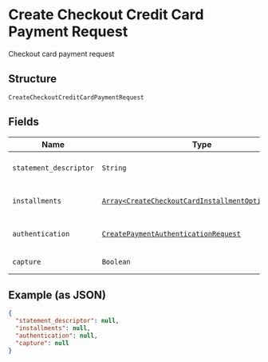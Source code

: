 
# Create Checkout Credit Card Payment Request

Checkout card payment request

## Structure

`CreateCheckoutCreditCardPaymentRequest`

## Fields

| Name | Type | Tags | Description |
|  --- | --- | --- | --- |
| `statement_descriptor` | `String` | Optional | Card invoice text descriptor |
| `installments` | [`Array<CreateCheckoutCardInstallmentOptionRequest>`](/doc/models/create-checkout-card-installment-option-request.md) | Optional | Payment installment options |
| `authentication` | [`CreatePaymentAuthenticationRequest`](/doc/models/create-payment-authentication-request.md) | Optional | Creates payment authentication |
| `capture` | `Boolean` | Optional | Authorize and capture? |

## Example (as JSON)

```json
{
  "statement_descriptor": null,
  "installments": null,
  "authentication": null,
  "capture": null
}
```

